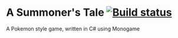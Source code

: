 # A Summoner's Tale [![Build status](https://ci.appveyor.com/api/projects/status/1ck5id4cwnjril3i?svg=true)](https://ci.appveyor.com/project/robertjawoods/asummonerstale)

A Pokemon style game, written in C# using Monogame
